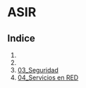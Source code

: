 # ASIR
## Indice
1.
2.
3.   [03_Seguridad](03_SEG/Index.md)
4.   [04_Servicios en RED](04_SRD/Index.md)
